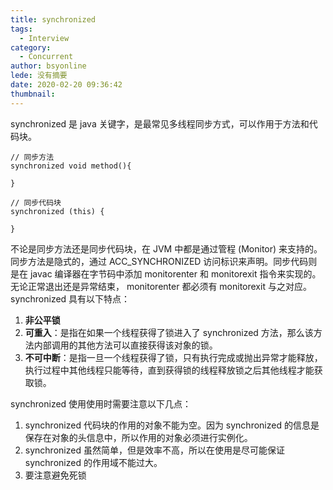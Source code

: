 ```yaml
---
title: synchronized
tags:
  - Interview
category:
  - Concurrent
author: bsyonline
lede: 没有摘要
date: 2020-02-20 09:36:42
thumbnail:
---
```



synchronized 是 java 关键字，是最常见多线程同步方式，可以作用于方法和代码块。
```
// 同步方法
synchronized void method(){

}

// 同步代码块
synchronized (this) {

}
```
不论是同步方法还是同步代码块，在 JVM 中都是通过管程 (Monitor) 来支持的。同步方法是隐式的，通过 ACC_SYNCHRONIZED 访问标识来声明。同步代码则是在 javac 编译器在字节码中添加 monitorenter 和 monitorexit 指令来实现的。无论正常退出还是异常结束， monitorenter 都必须有 monitorexit 与之对应。
synchronized 具有以下特点：
1. **非公平锁**
2. **可重入**：是指在如果一个线程获得了锁进入了 synchronized 方法，那么该方法内部调用的其他方法可以直接获得该对象的锁。
3. **不可中断**：是指一旦一个线程获得了锁，只有执行完成或抛出异常才能释放，执行过程中其他线程只能等待，直到获得锁的线程释放锁之后其他线程才能获取锁。

synchronized 使用使用时需要注意以下几点：

1. synchronized 代码块的作用的对象不能为空。因为 synchronized 的信息是保存在对象的头信息中，所以作用的对象必须进行实例化。
2. synchronized 虽然简单，但是效率不高，所以在使用是尽可能保证 synchronized 的作用域不能过大。
3. 要注意避免死锁
